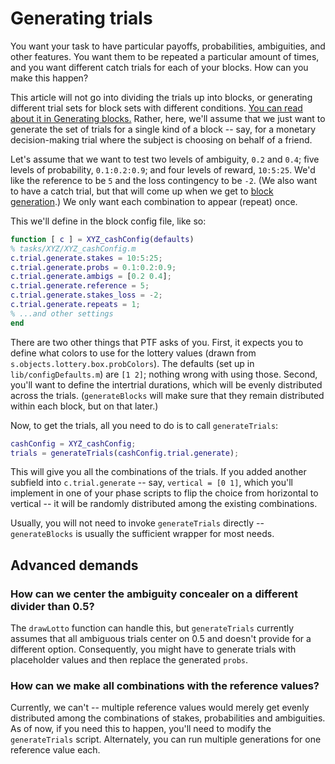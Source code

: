 # Generating trials

You want your task to have particular payoffs, probabilities, ambiguities, and other features. You want them to be repeated a particular amount of times, and you want different catch trials for each of your blocks. How can you make this happen?

This article will not go into dividing the trials up into blocks, or generating different trial sets for block sets with different conditions. [You can read about it in Generating blocks.](Generating-blocks.md) Rather, here, we'll assume that we just want to generate the set of trials for a single kind of a block -- say, for a monetary decision-making trial where the subject is choosing on behalf of a friend.

Let's assume that we want to test two levels of ambiguity, `0.2` and `0.4`; five levels of probability, `0.1:0.2:0.9`; and four levels of reward, `10:5:25`. We'd like the reference to be `5` and the loss contingency to be `-2`. (We also want to have a catch trial, but that will come up when we get to [block generation](generating-blocks.md).) We only want each combination to appear (repeat) once.

This we'll define in the block config file, like so:

```matlab
function [ c ] = XYZ_cashConfig(defaults)
% tasks/XYZ/XYZ_cashConfig.m
c.trial.generate.stakes = 10:5:25;
c.trial.generate.probs = 0.1:0.2:0.9;
c.trial.generate.ambigs = [0.2 0.4];
c.trial.generate.reference = 5;
c.trial.generate.stakes_loss = -2;
c.trial.generate.repeats = 1;
% ...and other settings
end
```

There are two other things that PTF asks of you. First, it expects you to define what colors to use for the lottery values (drawn from `s.objects.lottery.box.probColors`). The defaults (set up in `lib/configDefaults.m`) are `[1 2]`; nothing wrong with using those. Second, you'll want to define the intertrial durations, which will be evenly distributed across the trials. (`generateBlocks` will make sure that they remain distributed within each block, but on that later.)

Now, to get the trials, all you need to do is to call `generateTrials`:

```matlab
cashConfig = XYZ_cashConfig;
trials = generateTrials(cashConfig.trial.generate);
```

This will give you all the combinations of the trials. If you added another subfield into `c.trial.generate` -- say, `vertical = [0 1]`, which you'll implement in one of your phase scripts to flip the choice from horizontal to vertical -- it will be randomly distributed among the existing combinations.

Usually, you will not need to invoke `generateTrials` directly -- `generateBlocks` is usually the sufficient wrapper for most needs.

## Advanced demands
### How can we center the ambiguity concealer on a different divider than 0.5?
The `drawLotto` function can handle this, but `generateTrials` currently assumes that all ambiguous trials center on 0.5 and doesn't provide for a different option. Consequently, you might have to generate trials with placeholder values and then replace the generated `probs`.

### How can we make all combinations with the reference values?
Currently, we can't -- multiple reference values would merely get evenly distributed among the combinations of stakes, probabilities and ambiguities. As of now, if you need this to happen, you'll need to modify the `generateTrials` script. Alternately, you can run multiple generations for one reference value each.
